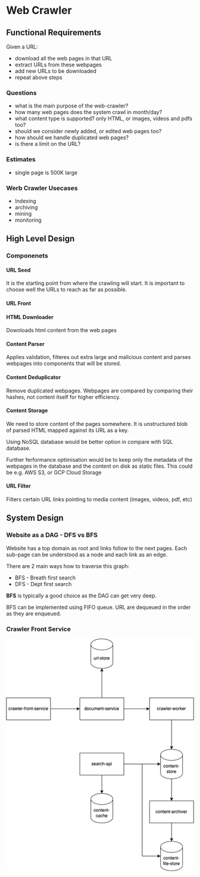 # Web Crawler

## Functional Requirements

Given a URL:
- download all the web pages in that URL
- extract URLs from these webpages
- add new URLs to be downloaded
- repeat above steps

### Questions
- what is the main purpose of the web-crawler?
- how many web pages does the system crawl in month/day?
- what content type is supported? only HTML, or images, videos and pdfs too?
- should we consider newly added, or edited web pages too?
- how should we handle duplicated web pages?
- is there a limit on the URL?

### Estimates
- single page is 500K large

### Werb Crawler Usecases
- Indexing
- archiving
- mining
- monitoring

## High Level Design

### Componenets
#### URL Seed
It is the starting point from where the crawling will start. It is important to choose well the URLs to reach as far as possible.

#### URL Front

#### HTML Downloader
Downloads html content from the web pages

#### Content Parser
Applies validation, filteres out extra large and malicious content and parses webpages into components that will be stored.

#### Content Deduplicator
Remove duplicated webpages. Webpages are compared by comparing their hashes, not content itself for higher efficiency.

#### Content Storage
We need to store content of the pages somewhere. It is unstructured blob of parsed HTML mapped against its URL as a key.

Using NoSQL database would be better option in compare with SQL database.

Further ferformance optimisation would be to keep only the metadata of the webpages in the database and the content on disk as static files. This could be e.g. AWS S3, or GCP Cloud Storage

#### URL Filter
Filters certain URL links pointing to media content (images, videos, pdf, etc)

## System Design

### Website as a DAG - DFS vs BFS
Website has a top domain as root and links follow to the next pages. Each sub-page can be understood as a node and each link as an edge.

There are 2 main ways how to traverse this graph:
- BFS - Breath first search
- DFS - Dept first search

**BFS** is typically a good choice as the DAG can get very deep.

BFS can be implemented using FIFO queue. URL are dequeued in the order as they are enqueued.

### Crawler Front Service

![web crawler system design](../_assets/web-crawler/web-crawler-system-design.png)